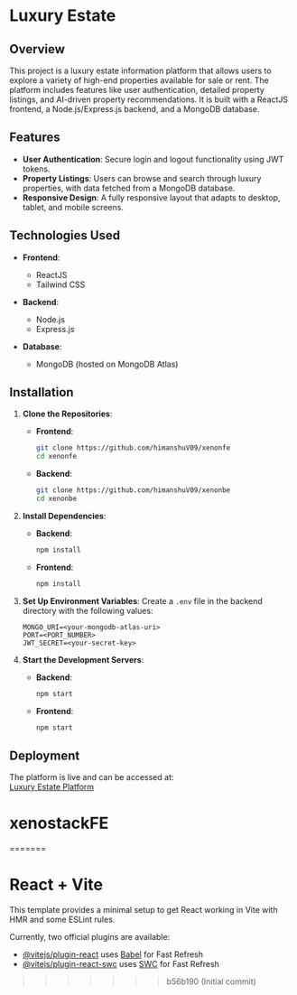
# Luxury Estate 

## Overview
This project is a luxury estate information platform that allows users to explore a variety of high-end properties available for sale or rent. The platform includes features like user authentication, detailed property listings, and AI-driven property recommendations. It is built with a ReactJS frontend, a Node.js/Express.js backend, and a MongoDB database.

## Features
- **User Authentication**: Secure login and logout functionality using JWT tokens.
- **Property Listings**: Users can browse and search through luxury properties, with data fetched from a MongoDB database.
- **Responsive Design**: A fully responsive layout that adapts to desktop, tablet, and mobile screens.

## Technologies Used
- **Frontend**:  
  - ReactJS  
  - Tailwind CSS  

- **Backend**:  
  - Node.js  
  - Express.js  

- **Database**:  
  - MongoDB (hosted on MongoDB Atlas)

## Installation

1. **Clone the Repositories**:

   - **Frontend**:
     ```bash
     git clone https://github.com/himanshuV09/xenonfe
     cd xenonfe
     ```

   - **Backend**:
     ```bash
     git clone https://github.com/himanshuV09/xenonbe
     cd xenonbe
     ```

2. **Install Dependencies**:

   - **Backend**:
     ```bash
     npm install
     ```
     
   - **Frontend**:
     ```bash
     npm install
     ```

3. **Set Up Environment Variables**:
   Create a `.env` file in the backend directory with the following values:
   
   ```env
   MONGO_URI=<your-mongodb-atlas-uri>
   PORT=<PORT_NUMBER>
   JWT_SECRET=<your-secret-key>
   ```

4. **Start the Development Servers**:

   - **Backend**:
     ```bash
     npm start
     ```
     
   - **Frontend**:
     ```bash
     npm start
     ```

## Deployment

The platform is live and can be accessed at:  
[Luxury Estate Platform](https://xenonfe.vercel.app/)


# xenostackFE
=======
# React + Vite

This template provides a minimal setup to get React working in Vite with HMR and some ESLint rules.

Currently, two official plugins are available:

- [@vitejs/plugin-react](https://github.com/vitejs/vite-plugin-react/blob/main/packages/plugin-react/README.md) uses [Babel](https://babeljs.io/) for Fast Refresh
- [@vitejs/plugin-react-swc](https://github.com/vitejs/vite-plugin-react-swc) uses [SWC](https://swc.rs/) for Fast Refresh
>>>>>>> b56b190 (Initial commit)

